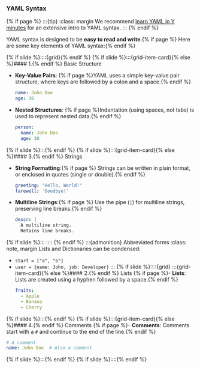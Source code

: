 ### YAML Syntax

{% if page %}
:::{tip}
:class: margin
We recommend [learn YAML in Y minutes](https://learnxinyminutes.com/docs/yaml/) for an extensive intro to YAML syntax.
:::
{% endif %}

YAML syntax is designed to be **easy to read and write**.{% if page %} Here are some key elements of YAML syntax:{% endif %}

{% if slide %}::::{grid}{% endif %}
{% if slide %}:::{grid-item-card}{% else %}#### 1.{% endif %} Basic Structure

- **Key-Value Pairs**: {% if page %}YAML uses a simple key-value pair structure, where keys are followed by a colon and a space.{% endif %}
  ```yaml
  name: John Doe
  age: 30
  ```

- **Nested Structures**: {% if page %}Indentation (using spaces, not tabs) is used to represent nested data.{% endif %}
  ```yaml
  person:
    name: John Doe
    age: 30
  ```
{% if slide %}:::{% endif %}
{% if slide %}:::{grid-item-card}{% else %}#### 3.{% endif %} Strings
- **String Formatting**:{% if page %} Strings can be written in plain format, or enclosed in quotes (single or double).{% endif %}
  ```yaml
  greeting: "Hello, World!"
  farewell: 'Goodbye!'
  ```
- **Multiline Strings**:{% if page %} Use the pipe (`|`) for multiline strings, preserving line breaks.{% endif %}
  ```yaml
  descr: |
    A multiline string.
    Retains line breaks.
  ```
{% if slide %}:::
::::
{% endif %}
:::{admonition} Abbreviated forms
:class: note, margin
Lists and Dictionaries can be condensed:
- `start = ["a", "b"]`
- `user = {name: John, job: Developer}`
:::
{% if slide %}::::{grid}
:::{grid-item-card}{% else %}#### 2.{% endif %} Lists
{% if page %}- **Lists**: Lists are created using a hyphen followed by a space.{% endif %}
  ```yaml
  fruits:
    - Apple
    - Banana
    - Cherry
  ```
{% if slide %}:::{% endif %}
{% if slide %}:::{grid-item-card}{% else %}#### 4.{% endif %} Comments
{% if page %}- **Comments**: Comments start with a `#` and continue to the end of the line.{% endif %}
  ```yaml
  # A comment
  name: John Doe  # Also a comment
  ```
{% if slide %}:::{% endif %}
{% if slide %}::::{% endif %}

